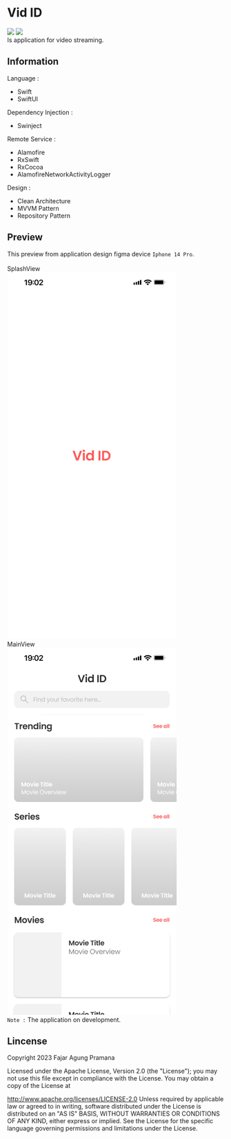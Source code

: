 # Vid ID
![](https://img.shields.io/badge/Swift-5.3_5.4_5.5_5.6_5.7-Orange?style=flat-square) ![](https://img.shields.io/badge/Platforms-iOS-Green?style=flat-square)
</br>
Is application for video streaming.

## Information
Language :
- Swift
- SwiftUI

Dependency Injection :
- Swinject

Remote Service :
- Alamofire
- RxSwift
- RxCocoa
- AlamofireNetworkActivityLogger

Design :
- Clean Architecture
- MVVM Pattern
- Repository Pattern

## Preview
This preview from application design figma device `Iphone 14 Pro`.
</br>
</br>
SplashView
</br>
<img src="https://github.com/fajaragungpramana/assets/blob/master/iOS_Vid_ID/App_Vid_ID.png" width="393" height="852">
</br>
MainView
</br>
<img src="https://github.com/fajaragungpramana/assets/blob/master/iOS_Vid_ID/App_Vid_ID_Main.png" width="393" height="852">
</br>
`Note :` The application on development.

## Lincense
Copyright 2023 Fajar Agung Pramana

Licensed under the Apache License, Version 2.0 (the "License"); you may not use this file except in compliance with the License. You may obtain a copy of the License at

http://www.apache.org/licenses/LICENSE-2.0
Unless required by applicable law or agreed to in writing, software distributed under the License is distributed on an "AS IS" BASIS, WITHOUT WARRANTIES OR CONDITIONS OF ANY KIND, either express or implied. See the License for the specific language governing permissions and limitations under the License.
